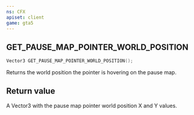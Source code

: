 ```yaml
---
ns: CFX
apiset: client
game: gta5
---
```

## GET_PAUSE_MAP_POINTER_WORLD_POSITION

```c
Vector3 GET_PAUSE_MAP_POINTER_WORLD_POSITION();
```

Returns the world position the pointer is hovering on the pause map.

## Return value
A Vector3 with the pause map pointer world position X and Y values.
